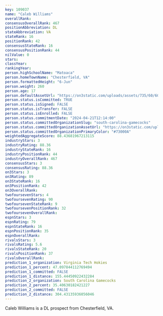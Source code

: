 ```yaml
---
key: 109037
name: "Caleb Williams"
overallRank: 
consensusOverallRank: 467
positionAbbreviation: DL
stateAbbreviation: VA
stateRank: 16
positionRank: 42
consensusStateRank: 16
consensusPositionRank: 44
nilValue: 0
stars: 
classYear: 
rankingYear: 
person.highSchoolName: "Matoaca"
person.homeTownName: "Chesterfield, VA"
person.formattedHeight: "6-Jun"
person.weight: 260
person.age: 17
person.defaultAssetUrl: "https://on3static.com/uploads/assets/735/60/60735.jpg"
person.status.isCommitted: TRUE
person.status.isSigned: FALSE
person.status.isTransfer: FALSE
person.status.isEnrolled: FALSE
person.status.commitmentDate: "2024-04-21T12:14:00"
person.status.committedOrganizationSlug: "south-carolina-gamecocks"
person.status.committedOrganizationAssetUrl: "https://on3static.com/uploads/assets/233/150/150233.svg"
person.status.committedOrganizationPrimaryColor: "#73000A"
weightedAggregateScore: 88.43681967213115
industryStars: 3
industryRating: 88.36
industryStateRank: 16
industryPositionRank: 44
industryOverallRank: 467
consensusStars: 3
consensusRating: 88.36
on3Stars: 3
on3Rating: 89
on3StateRank: 16
on3PositionRank: 42
on3OverallRank: 
twofoursevenStars: 4
twofoursevenRating: 90
twofoursevenStateRank: 9
twofoursevenPositionRank: 32
twofoursevenOverallRank: 
espnStars: 3
espnRating: 79
espnStateRank: 16
espnPositionRank: 35
espnOverallRank: 
rivalsStars: 3
rivalsRating: 5.6
rivalsStateRank: 20
rivalsPositionRank: 37
rivalsOverallRank: 
prediction_1_organization: Virginia Tech Hokies
prediction_1_percent: 47.097844112769494
prediction_1_committed: FALSE
prediction_1_distance: 155.44450922432284
prediction_2_organization: South Carolina Gamecocks
prediction_2_percent: 35.40630182421227
prediction_2_committed: FALSE
prediction_2_distance: 304.43135936056046
---
```

Caleb Williams is a DL prospect from Chesterfield, VA.